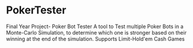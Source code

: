 # PokerTester
Final Year Project- Poker Bot Tester
A tool to Test multiple Poker Bots in a Monte-Carlo Simulation, to determine which one is stronger 
based on their winning at the end of the simulation.
Supports Limit-Hold'em Cash Games
